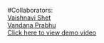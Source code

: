 #Collaborators:<br>
<a href="https://github.com/codingassistance/ScholarPath">Vaishnavi Shet</a><br>
<a href="https://github.com/Vandanaprabhu7/scholarpath">Vandana Prabhu</a><br>
<a href="https://drive.google.com/file/d/1GJ78z-qMqO9o0iQZXaz8fg1I2diMLsZ2/view?usp=drivesdk">Click here to view demo video
</a>
